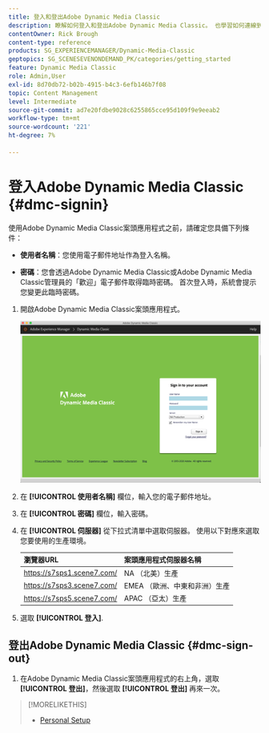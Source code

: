 ```yaml
---
title: 登入和登出Adobe Dynamic Media Classic
description: 瞭解如何登入和登出Adobe Dynamic Media Classic。 也學習如何連線到北美(NA)或歐洲、中東、非洲(EMEA)或亞太(APAC)的生產伺服器。
contentOwner: Rick Brough
content-type: reference
products: SG_EXPERIENCEMANAGER/Dynamic-Media-Classic
geptopics: SG_SCENESEVENONDEMAND_PK/categories/getting_started
feature: Dynamic Media Classic
role: Admin,User
exl-id: 8d70db72-b02b-4915-b4c3-6efb146b7f08
topic: Content Management
level: Intermediate
source-git-commit: ad7e20fdbe9028c6255865cce95d109f9e9eeab2
workflow-type: tm+mt
source-wordcount: '221'
ht-degree: 7%

---
```


<!-- UPDATE THIS TOPIC AFTER DECEMBER 31, 2020!!!!! -->

# 登入Adobe Dynamic Media Classic {#dmc-signin}

使用Adobe Dynamic Media Classic案頭應用程式之前，請確定您具備下列條件：

* **使用者名稱**：您使用電子郵件地址作為登入名稱。

* **密碼**：您會透過Adobe Dynamic Media Classic或Adobe Dynamic Media Classic管理員的「歡迎」電子郵件取得臨時密碼。 首次登入時，系統會提示您變更此臨時密碼。

1. 開啟Adobe Dynamic Media Classic案頭應用程式。

   ![Adobe Dynamic Media Classic登入](/help/using/assets/dmclassic-login1.png)

1. 在 **[!UICONTROL 使用者名稱]** 欄位，輸入您的電子郵件地址。
1. 在 **[!UICONTROL 密碼]** 欄位，輸入密碼。
1. 在 **[!UICONTROL 伺服器]** 從下拉式清單中選取伺服器。
使用以下對應來選取您要使用的生產環境。

   | 瀏覽器URL | 案頭應用程式伺服器名稱 |
   | --- | --- |
   | https://s7sps1.scene7.com/ | NA （北美）生產 |
   | https://s7sps3.scene7.com/ | EMEA （歐洲、中東和非洲）生產 |
   | https://s7sps5.scene7.com/ | APAC （亞太）生產 |

1. 選取 **[!UICONTROL 登入]**.

## 登出Adobe Dynamic Media Classic {#dmc-sign-out}

1. 在Adobe Dynamic Media Classic案頭應用程式的右上角，選取 **[!UICONTROL 登出]**，然後選取 **[!UICONTROL 登出]** 再來一次。

>[!MORELIKETHIS]
>
>* [Personal Setup](personal-setup.md#personal_setup)
